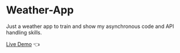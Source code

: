 # Weather-App

Just a weather app to train and show my asynchronous code and API handling skills.

[Live Demo](https://mariuszciaston.github.io/Weather-App/) :point_left:
